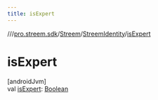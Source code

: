 ```yaml
---
title: isExpert
---
```

//[<root>](../../../../index.html)/[pro.streem.sdk](../../index.html)/[Streem](../index.html)/[StreemIdentity](index.html)/[isExpert](is-expert.html)



# isExpert



[androidJvm]\
val [isExpert](is-expert.html): [Boolean](https://kotlinlang.org/api/latest/jvm/stdlib/kotlin/-boolean/index.html)




